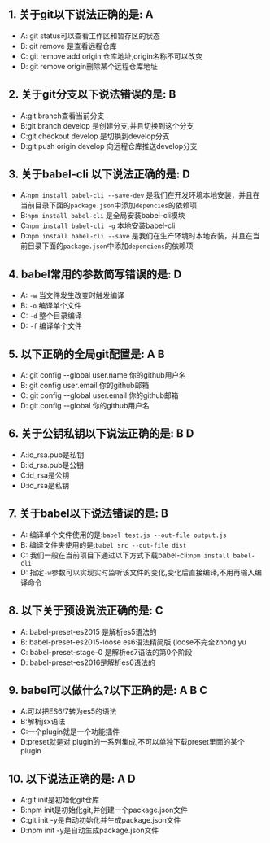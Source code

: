 ## 1. 关于git以下说法正确的是: A
- A: git status可以查看工作区和暂存区的状态
- B: git remove 是查看远程仓库
- C: git remove add origin 仓库地址,origin名称不可以改变
- D: git remove origin删除某个远程仓库地址


## 2. 关于git分支以下说法错误的是: B
- A:git branch查看当前分支
- B:git branch develop 是创建分支,并且切换到这个分支
- C:git checkout develop 是切换到develop分支
- D:git push origin develop  向远程仓库推送develop分支


## 3. 关于babel-cli 以下说法正确的是: D
- A:`npm install babel-cli --save-dev` 是我们在开发环境本地安装，并且在当前目录下面的`package.json`中添加`depencies`的依赖项
- B:`npm install babel-cli` 是全局安装babel-cli模块
- C:`npm install babel-cli -g` 本地安装babel-cli
- D:`npm install babel-cli --save` 是我们在生产环境时本地安装，并且在当前目录下面的`package.json`中添加`depenciens`的依赖项


## 4. babel常用的参数简写错误的是: D
- A: `-w` 当文件发生改变时触发编译
- B: `-o` 编译单个文件
- C: `-d` 整个目录编译
- D: `-f` 编译单个文件



## 5. 以下正确的全局git配置是: A   B
- A: git config --global user.name  你的github用户名
- B: git config user.email 你的github邮箱
- C: git config --global user.email 你的github邮箱
- D: git config --global 你的github用户名



## 6. 关于公钥私钥以下说法正确的是: B  D
- A:id_rsa.pub是私钥
- B:id_rsa.pub是公钥
- C:id_rsa是公钥
- D:id_rsa是私钥


## 7. 关于babel以下说法错误的是: B
- A: 编译单个文件使用的是:`babel test.js --out-file output.js`
- B: 编译文件夹使用的是:`babel src --out-file dist`
- C: 我们一般在当前项目下通过以下方式下载babel-cli:`npm install babel-cli`
- D: 指定`-w`参数可以实现实时监听该文件的变化,变化后直接编译,不用再输入编译命令


## 8. 以下关于预设说法正确的是: C
- A: babel-preset-es2015 是解析es5语法的
- B: babel-preset-es2015-loose es6语法精简版 (loose不完全zhong yu
- C: babel-preset-stage-0 是解析es7语法的第0个阶段
- D: babel-preset-es2016是解析es6语法的


## 9. babel可以做什么?以下正确的是:  A B C
- A:可以把ES6/7转为es5的语法
- B:解析jsx语法
- C:一个plugin就是一个功能插件
- D:preset就是对 plugin的一系列集成,不可以单独下载preset里面的某个plugin


## 10. 以下说法正确的是:  A  D
- A:git init是初始化git仓库
- B:npm init是初始化git,并创建一个package.json文件
- C:git init -y是自动初始化并生成package.json文件
- D:npm init -y是自动生成package.json文件
